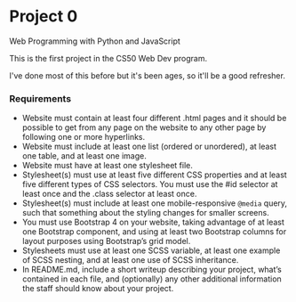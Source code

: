 # Project 0

Web Programming with Python and JavaScript

This is the first project in the CS50 Web Dev program.

I've done most of this before but it's been ages, so it'll be a good refresher.

### Requirements

- Website must contain at least four different .html pages and it should be possible to get from any page on the website to any other page by following one or more hyperlinks.
- Website must include at least one list (ordered or unordered), at least one table, and at least one image.
- Website must have at least one stylesheet file.
- Stylesheet(s) must use at least five different CSS properties and at least five different types of CSS selectors. You must use the #id selector at least once and the .class selector at least once.
- Stylesheet(s) must include at least one mobile-responsive `@media` query, such that something about the styling changes for smaller screens.
- You must use Bootstrap 4 on your website, taking advantage of at least one Bootstrap component, and using at least two Bootstrap columns for layout purposes using Bootstrap’s grid model.
- Stylesheets must use at least one SCSS variable, at least one example of SCSS nesting, and at least one use of SCSS inheritance.
- In README.md, include a short writeup describing your project, what’s contained in each file, and (optionally) any other additional information the staff should know about your project.
